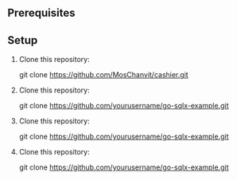 

## Prerequisites



## Setup

1. Clone this repository:

   git clone https://github.com/MosChanvit/cashier.git

2. Clone this repository:

   git clone https://github.com/yourusername/go-sqlx-example.git

3. Clone this repository:

   git clone https://github.com/yourusername/go-sqlx-example.git

4. Clone this repository:

   git clone https://github.com/yourusername/go-sqlx-example.git
